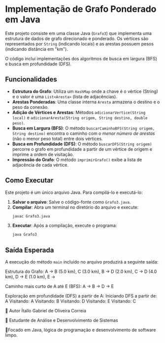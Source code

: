 # Implementação de Grafo Ponderado em Java

Este projeto consiste em uma classe Java (`Grafo3`) que implementa uma estrutura de dados de grafo direcionado e ponderado. Os vértices são representados por `String` (indicando locais) e as arestas possuem pesos (indicando distância em "km").

O código inclui implementações dos algoritmos de busca em largura (BFS) e busca em profundidade (DFS).

## Funcionalidades

* **Estrutura do Grafo**: Utiliza um `HashMap` onde a chave é o vértice (String) e o valor é uma `List<Aresta>` (lista de adjacências).
* **Arestas Ponderadas**: Uma classe interna `Aresta` armazena o destino e o peso da conexão.
* **Adição de Vértices e Arestas**: Métodos `adicionarVertice(String local)` e `adicionarAresta(String origem, String destino, double peso)`.
* **Busca em Largura (BFS)**: O método `buscarCaminhoBFS(String origem, String destino)` encontra o caminho com o *menor número de arestas* (não o menor peso total) entre dois vértices.
* **Busca em Profundidade (DFS)**: O método `buscarDFS(String origem)` percorre o grafo em profundidade a partir de um vértice de origem e imprime a ordem de visitação.
* **Impressão do Grafo**: O método `imprimirGrafo()` exibe a lista de adjacência de cada vértice.

## Como Executar

Este projeto é um único arquivo Java. Para compilá-lo e executá-lo:

1.  **Salvar o arquivo**: Salve o código-fonte como `Grafo3.java`.
2.  **Compilar**: Abra um terminal no diretório do arquivo e execute:
    ```bash
    javac Grafo3.java
    ```
3.  **Executar**: Após a compilação, execute o programa:
    ```bash
    java Grafo3
    ```

## Saída Esperada

A execução do método `main` incluído no arquivo produzirá a seguinte saída:

Estrutura do Grafo: A -> B (5.0 km), C (3.0 km), B -> D (2.0 km), C -> D (4.0 km), D -> E (1.0 km), E ->

Caminho mais curto de A até E (BFS): A -> B -> D -> E

Exploração em profundidade (DFS) a partir de A: Iniciando DFS a partir de: A Visitando: A Visitando: B Visitando: D Visitando: E Visitando: C

🧠 Autor
Ítallo Gabriel de Oliveira Correia

💼 Estudante de Análise e Desenvolvimento de Sistemas

📍Focado em Java, lógica de programação e desenvolvimento de software limpo.
